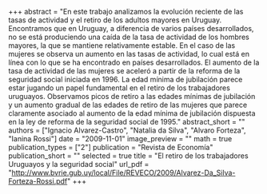 +++
abstract = "En este trabajo analizamos la evolución reciente de las tasas de actividad y el retiro de los adultos mayores en Uruguay. Encontramos que en Uruguay, a diferencia de varios países desarrollados, no se está produciendo una caída de la tasa de actividad de los hombres mayores, la que se mantiene relativamente estable. En el caso de las mujeres se observa un aumento en las tasas de actividad, lo cual está en línea con lo que se ha encontrado en países desarrollados. El aumento de la tasa de actividad de las mujeres se aceleró a partir de la reforma de la seguridad social iniciada en 1996. La edad mínima de jubilación parece estar jugando un papel fundamental en el retiro de los trabajadores uruguayos. Observamos picos de retiro a las edades mínimas de jubilación y un aumento gradual de las edades de retiro de las mujeres que parece claramente asociado al aumento de la edad mínima de jubilación dispuesta en la ley de reforma de la seguridad social de 1995."
abstract_short = ""
authors = ["Ignacio Alvarez-Castro", "Natalia da Silva", "Alvaro Forteza", "Ianina Rossi"]
date = "2009-11-01"
image_preview = ""
math = true
publication_types = ["2"]
publication = "Revista de Economía"
publication_short = ""
selected = true
title = "El retiro de los trabajadores Uruguayos y la seguridad social"
url_pdf = "http://www.bvrie.gub.uy/local/File/REVECO/2009/Alvarez-Da_Silva-Forteza-Rossi.pdf"
+++